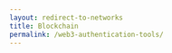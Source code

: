```yaml
---
layout: redirect-to-networks
title: Blockchain
permalink: /web3-authentication-tools/
---
```

<script src="{{baseurl}}/assets/scripts/other/redirect-to-networks.js"></script>